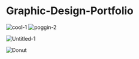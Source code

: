 
# Graphic-Design-Portfolio
![cool-1](https://user-images.githubusercontent.com/54542639/118201797-2dbf0500-b40d-11eb-8ade-7a9aaa08d356.png)
![poggin-2](https://user-images.githubusercontent.com/54542639/118213363-a2506e80-b422-11eb-8371-4794d98c98c7.png)


![Untitled-1](https://user-images.githubusercontent.com/54542639/118200969-41696c00-b40b-11eb-953f-f975c7e5b691.jpg)



![Donut](https://user-images.githubusercontent.com/54542639/118201835-46c7b600-b40d-11eb-9cd5-f041946eac92.png)
